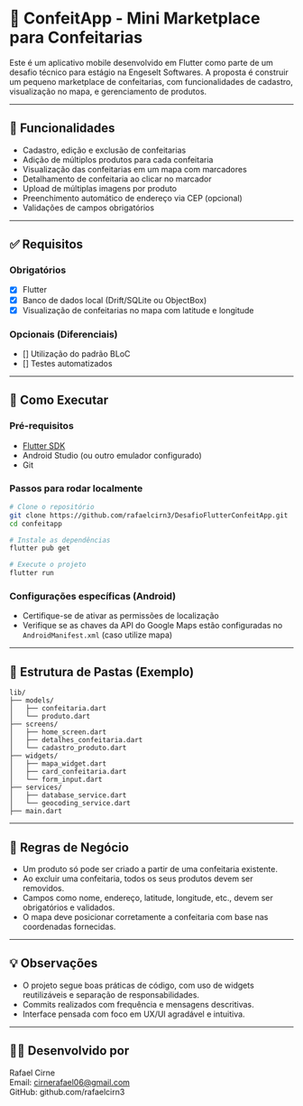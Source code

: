 
# 🍰 ConfeitApp - Mini Marketplace para Confeitarias

Este é um aplicativo mobile desenvolvido em Flutter como parte de um desafio técnico para estágio na Engeselt Softwares. A proposta é construir um pequeno marketplace de confeitarias, com funcionalidades de cadastro, visualização no mapa, e gerenciamento de produtos.

---

## 📱 Funcionalidades

- Cadastro, edição e exclusão de confeitarias
- Adição de múltiplos produtos para cada confeitaria
- Visualização das confeitarias em um mapa com marcadores
- Detalhamento de confeitaria ao clicar no marcador
- Upload de múltiplas imagens por produto
- Preenchimento automático de endereço via CEP (opcional)
- Validações de campos obrigatórios

---

## ✅ Requisitos

### Obrigatórios
- [x] Flutter
- [x] Banco de dados local (Drift/SQLite ou ObjectBox)
- [x] Visualização de confeitarias no mapa com latitude e longitude

### Opcionais (Diferenciais)
- [] Utilização do padrão BLoC
- [] Testes automatizados

---

## 🚀 Como Executar

### Pré-requisitos

- [Flutter SDK](https://docs.flutter.dev/get-started/install)
- Android Studio (ou outro emulador configurado)
- Git

### Passos para rodar localmente

```bash
# Clone o repositório
git clone https://github.com/rafaelcirn3/DesafioFlutterConfeitApp.git
cd confeitapp

# Instale as dependências
flutter pub get

# Execute o projeto
flutter run
```

### Configurações específicas (Android)

- Certifique-se de ativar as permissões de localização
- Verifique se as chaves da API do Google Maps estão configuradas no `AndroidManifest.xml` (caso utilize mapa)

---

## 📁 Estrutura de Pastas (Exemplo)

```
lib/
├── models/
│   ├── confeitaria.dart
│   └── produto.dart
├── screens/
│   ├── home_screen.dart
│   ├── detalhes_confeitaria.dart
│   └── cadastro_produto.dart
├── widgets/
│   ├── mapa_widget.dart
│   ├── card_confeitaria.dart
│   └── form_input.dart
├── services/
│   ├── database_service.dart
│   └── geocoding_service.dart
├── main.dart
```

---

## 📌 Regras de Negócio

- Um produto só pode ser criado a partir de uma confeitaria existente.
- Ao excluir uma confeitaria, todos os seus produtos devem ser removidos.
- Campos como nome, endereço, latitude, longitude, etc., devem ser obrigatórios e validados.
- O mapa deve posicionar corretamente a confeitaria com base nas coordenadas fornecidas.

---

## 💡 Observações

- O projeto segue boas práticas de código, com uso de widgets reutilizáveis e separação de responsabilidades.
- Commits realizados com frequência e mensagens descritivas.
- Interface pensada com foco em UX/UI agradável e intuitiva.


---

## 👨‍💻 Desenvolvido por

Rafael Cirne  
Email: cirnerafael06@gmail.com  
GitHub: github.com/rafaelcirn3
